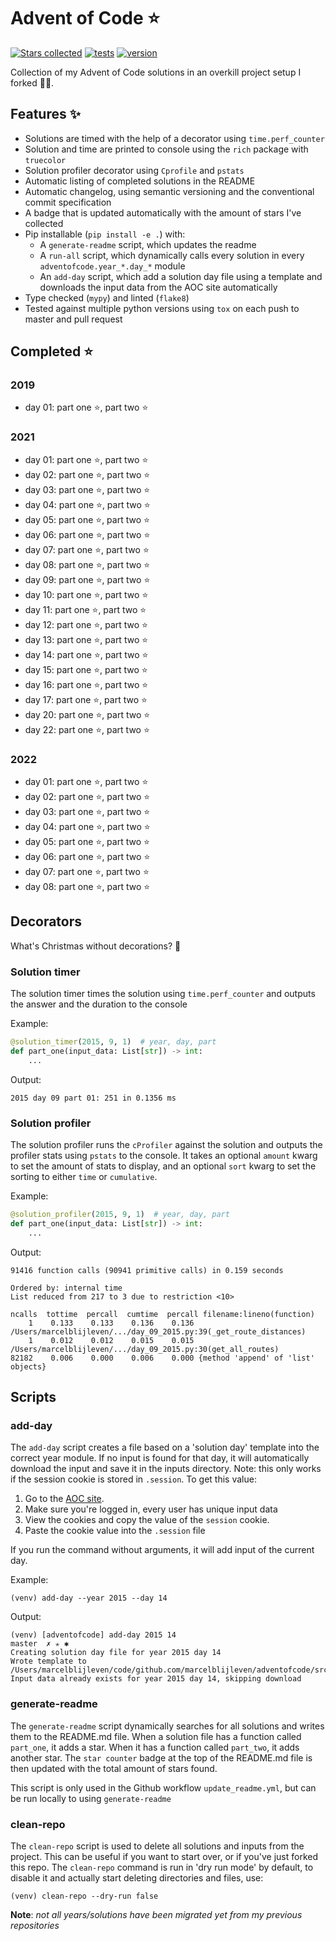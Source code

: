 # Advent of Code ⭐️
[![Stars collected](https://shields.io/static/v1?label=stars%20collected&message=56&color=yellow)]()
[![tests](https://github.com/marcelblijleven/adventofcode/actions/workflows/tests.yaml/badge.svg)](https://github.com/antoineganne/adventofcode)
[![version](https://img.shields.io/github/v/release/antoineganne/adventofcode.svg)](https://github.com/antoineganne/adventofcode/releases)
<!--[![codecov](https://codecov.io/gh/marcelblijleven/adventofcode/branch/master/graph/badge.svg?token=jZ2TgfyltM)](https://codecov.io/gh/marcelblijleven/adventofcode)-->

Collection of my Advent of Code solutions in an overkill project setup I forked 👻🎄.

## Features ✨
- Solutions are timed with the help of a decorator using `time.perf_counter`
- Solution and time are printed to console using the `rich` package with `truecolor`
- Solution profiler decorator using `Cprofile` and `pstats`
- Automatic listing of completed solutions in the README
- Automatic changelog, using semantic versioning and the conventional commit specification
- A badge that is updated automatically with the amount of stars I've collected
- Pip installable (`pip install -e .`) with:
  - A `generate-readme` script, which updates the readme
  - A `run-all` script, which dynamically calls every solution in every `adventofcode.year_*.day_*` module
  - An `add-day` script, which add a solution day file using a template and downloads the input data from the AOC site automatically
- Type checked (`mypy`) and linted (`flake8`)
- Tested against multiple python versions using `tox` on each push to master and pull request

<!-- start completed section -->
## Completed ⭐️
### 2019
- day 01: part one ⭐️, part two ⭐️
### 2021
- day 01: part one ⭐️, part two ⭐️
- day 02: part one ⭐️, part two ⭐️
- day 03: part one ⭐️, part two ⭐️
- day 04: part one ⭐️, part two ⭐️
- day 05: part one ⭐️, part two ⭐️
- day 06: part one ⭐️, part two ⭐️
- day 07: part one ⭐️, part two ⭐️
- day 08: part one ⭐️, part two ⭐️
- day 09: part one ⭐️, part two ⭐️
- day 10: part one ⭐️, part two ⭐️
- day 11: part one ⭐️, part two ⭐️
- day 12: part one ⭐️, part two ⭐️
- day 13: part one ⭐️, part two ⭐️
- day 14: part one ⭐️, part two ⭐️
- day 15: part one ⭐️, part two ⭐️
- day 16: part one ⭐️, part two ⭐️
- day 17: part one ⭐️, part two ⭐️
- day 20: part one ⭐️, part two ⭐️
- day 22: part one ⭐️, part two ⭐️
### 2022
- day 01: part one ⭐️, part two ⭐️
- day 02: part one ⭐️, part two ⭐️
- day 03: part one ⭐️, part two ⭐️
- day 04: part one ⭐️, part two ⭐️
- day 05: part one ⭐️, part two ⭐️
- day 06: part one ⭐️, part two ⭐️
- day 07: part one ⭐️, part two ⭐️
- day 08: part one ⭐️, part two ⭐️

<!-- end completed section -->

## Decorators
What's Christmas without decorations? 🎄

### Solution timer
The solution timer times the solution using `time.perf_counter` and outputs the answer and the duration to the console

Example:
```python
@solution_timer(2015, 9, 1)  # year, day, part
def part_one(input_data: List[str]) -> int:
    ...
```

Output:
```text
2015 day 09 part 01: 251 in 0.1356 ms
```

### Solution profiler
The solution profiler runs the `cProfiler` against the solution and outputs the profiler stats using `pstats` to the console.
It takes an optional `amount` kwarg to set the amount of stats to display, and an optional `sort` kwarg to set the sorting to either
`time` or `cumulative`.

Example:
```python
@solution_profiler(2015, 9, 1)  # year, day, part
def part_one(input_data: List[str]) -> int:
    ...
```

Output:
```text
91416 function calls (90941 primitive calls) in 0.159 seconds

Ordered by: internal time
List reduced from 217 to 3 due to restriction <10>

ncalls  tottime  percall  cumtime  percall filename:lineno(function)
    1    0.133    0.133    0.136    0.136 /Users/marcelblijleven/.../day_09_2015.py:39(_get_route_distances)
    1    0.012    0.012    0.015    0.015 /Users/marcelblijleven/.../day_09_2015.py:30(get_all_routes)
82182    0.006    0.000    0.006    0.000 {method 'append' of 'list' objects}
```

## Scripts
### add-day
The `add-day` script creates a file based on a 'solution day' template into the correct year module. If no input is found
for that day, it will automatically download the input and save it in the inputs directory. Note: this only works if the
session cookie is stored in `.session`. To get this value:
1. Go to the [AOC site](https://adventofcode.com).
2. Make sure you're logged in, every user has unique input data
3. View the cookies and copy the value of the `session` cookie.
4. Paste the cookie value into the `.session` file

If you run the command without arguments, it will add input of the current day.

Example:
```shell
(venv) add-day --year 2015 --day 14
```

Output:
```text
(venv) [adventofcode] add-day 2015 14                                                                                                                                                                   master  ✗ ✭ ✱
Creating solution day file for year 2015 day 14
Wrote template to /Users/marcelblijleven/code/github.com/marcelblijleven/adventofcode/src/adventofcode/year_2015/day_14_2015.py
Input data already exists for year 2015 day 14, skipping download
```

### generate-readme
The `generate-readme` script dynamically searches for all solutions and writes them to the README.md file.
When a solution file has a function called `part_one`, it adds a star. When it has a function called `part_two`, it adds another
star. The `star counter` badge at the top of the README.md file is then updated with the total amount of stars found.

This script is only used in the Github workflow `update_readme.yml`, but can be run locally to using `generate-readme`

### clean-repo
The `clean-repo` script is used to delete all solutions and inputs from the project. This can be useful if you want to start over,
or if you've just forked this repo. The `clean-repo` command is run in 'dry run mode' by default, to disable it and actually
start deleting directories and files, use:

```shell
(venv) clean-repo --dry-run false 
```

**Note**: _not all years/solutions have been migrated yet from my previous repositories_

